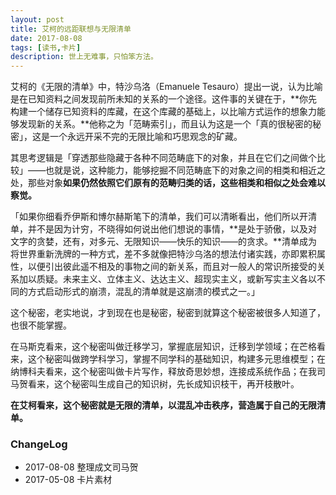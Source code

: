 ```yaml
---
layout: post
title: 艾柯的远距联想与无限清单
date: 2017-08-08
tags: [读书,卡片]
description: 世上无难事，只怕笨方法。
---
```





艾柯的《无限的清单》中，特沙乌洛（Emanuele Tesauro）提出一说，认为比喻是在已知资料之间发现前所未知的关系的一个途径。这件事的关键在于，**你先构建一个储存已知资料的库藏，在这个库藏的基础上，以比喻方式运作的想象力能够发现新的关系。**他称之为「范畴索引」，而且认为这是一个「真的很秘密的秘密」，这是一个永远开采不完的无限比喻和巧思观念的矿藏。

其思考逻辑是「穿透那些隐藏于各种不同范畴底下的对象，并且在它们之间做个比较」——也就是说，这种能力，能够挖掘不同范畴底下的对象之间的相类和相近之处，那些对象**如果仍然依照它们原有的范畴归类的话，这些相类和相似之处会难以察觉。**

「如果你细看乔伊斯和博尔赫斯笔下的清单，我们可以清晰看出，他们所以开清单，并不是因为计穷，不晓得如何说出他们想说的事情，**是处于骄傲，以及对文字的贪婪，还有，对多元、无限知识——快乐的知识——的贪求。**清单成为将世界重新洗牌的一种方式，差不多就像把特沙乌洛的想法付诸实践，亦即累积属性，以便引出彼此遥不相及的事物之间的新关系，而且对一般人的常识所接受的关系加以质疑。未来主义、立体主义、达达主义、超现实主义，或新写实主义各以不同的方式启动形式的崩溃，混乱的清单就是这崩溃的模式之一。」

这个秘密，老实地说，才到现在也是秘密，秘密到就算这个秘密被很多人知道了，也很不能掌握。

在马斯克看来，这个秘密叫做迁移学习，掌握底层知识，迁移到学领域；在芒格看来，这个秘密叫做跨学科学习，掌握不同学科的基础知识，构建多元思维模型；在纳博科夫看来，这个秘密叫做卡片写作，释放奇思妙想，连接成系统作品；在我司马贺看来，这个秘密叫生成自己的知识树，先长成知识枝干，再开枝散叶。

**在艾柯看来，这个秘密就是无限的清单，以混乱冲击秩序，营造属于自己的无限清单。**

### ChangeLog

- 2017-08-08 整理成文司马贺
- 2017-05-08 卡片素材

